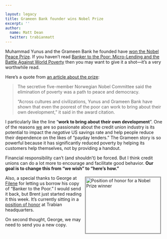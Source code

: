 ```yaml
---

layout: legacy
title: Grameen Bank founder wins Nobel Prize
excerpt: ''
author:
  name: Matt Dean
  twitter: trabianmatt
---
```


<p>Muhammad Yunus and the Grameen Bank he founded have <a href="http://nobelprize.org/nobel_prizes/peace/laureates/2006/">won the Nobel Peace Prize</a>.  If you haven&#8217;t read <a href="http://www.amazon.com/Banker-Poor-Micro-Lending-Against-Poverty/dp/1586481983/sr=8-1/qid=1160745287/ref=pd_bbs_1/104-2974250-7416744?ie=UTF8">Banker to the Poor: Micro-Lending and the Battle Against World Poverty</a> then you may want to give it a shot&#8212;it&#8217;s a very worthwhile read.</p>


<p>Here&#8217;s a quote from <a href="http://reuters.myway.com/article/20061013/2006-10-13T114531Z_01_L12323678_RTRIDST_0_NEWS-NOBEL-PEACE-DC.html">an article about the prize</a>:</p>


<blockquote><p>The secretive five-member Norwegian Nobel Committee said the elimination of poverty was a path to peace and democracy.</p>
<p>&#8220;Across cultures and civilizations, Yunus and Grameen Bank have shown that even the poorest of the poor can work to bring about their own development,&#8221; it said in the award citation.</p>
</blockquote>

<p>I particularly like the line &#8220;<strong>work to bring about their own development</strong>&#8221;.  One of the reasons <a href="http://www.trabian.com">we</a> are so passionate about the credit union industry is its potential to impact the <em>negative</em> US savings rate and help people reduce their dependence on the likes of &#8220;payday lenders.&#8221;  The Grameen story is so powerful because it has significantly reduced poverty by helping its customers help themselves, not by providing a handout.</p>


<p>Financial responsibility can&#8217;t (and shouldn&#8217;t) be forced.  But I think credit unions can do a lot more to encourage and facilitate good behavior.  <strong>Our goal is to change this from &#8220;we wish&#8221; to &#8220;here&#8217;s how.&#8221;</strong></p>


<p><a href="http://www.flickr.com/photos/trabian/268523976/" title="Photo Sharing"><img src="http://static.flickr.com/79/268523976_470efe50ae_m.jpg" width="240" height="180" alt="Position of honor for a Nobel Prize winner" style="float:right; border: 2px solid #999999; margin: 4px;" /></a>Also, a special thanks to George at <a href="http://www.filene.org">Filene</a> for letting us borrow his copy of &#8220;Banker to the Poor.&#8221;  I would send it back, but Brent just started reading it this week.  It&#8217;s currently sitting in a <a href="http://www.flickr.com/photos/trabian/268523976/">position of honor</a> at Trabian headquarters.</p>


<p style="margin-bottom: 40px;">On second thought, George, we may need to send you a new copy.</p>